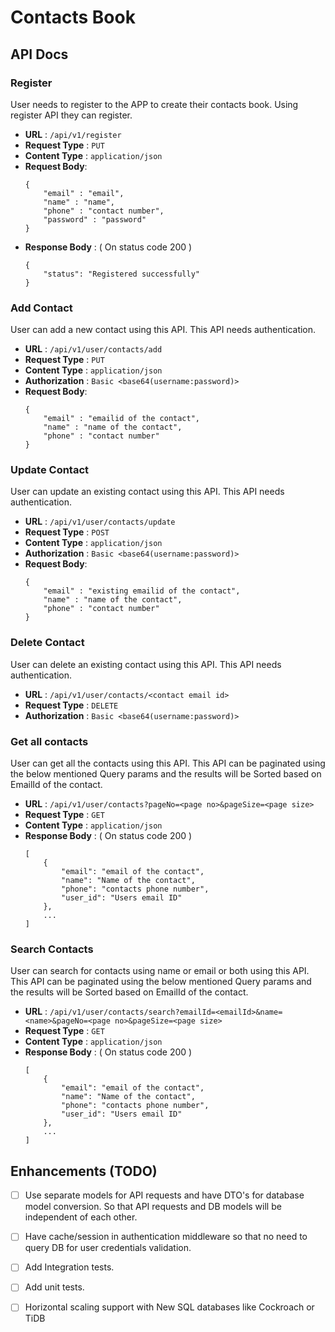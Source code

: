 # Contacts Book

## API Docs

### Register
User needs to register to the APP to create their contacts book. Using register API they can register.

* **URL** : `/api/v1/register`
* **Request Type** : `PUT`
* **Content Type** : `application/json`
* **Request Body**: 
    ```
    {
        "email" : "email",
        "name" : "name",
        "phone" : "contact number",
        "password" : "password"
    }
     ```
* **Response Body** : ( On status code 200 )
    ```
    {
        "status": "Registered successfully"
    }
    ```
 
### Add Contact
User can add a new contact using this API. This API needs authentication.

* **URL** : `/api/v1/user/contacts/add`
* **Request Type** : `PUT`
* **Content Type** : `application/json`
* **Authorization** : `Basic <base64(username:password)>`
* **Request Body**: 
    ```
    {
        "email" : "emailid of the contact",
        "name" : "name of the contact",
        "phone" : "contact number"
    }
     ```

### Update Contact
User can update an existing contact using this API. This API needs authentication.

* **URL** : `/api/v1/user/contacts/update`
* **Request Type** : `POST`
* **Content Type** : `application/json`
* **Authorization** : `Basic <base64(username:password)>`
* **Request Body**: 
    ```
    {
        "email" : "existing emailid of the contact",
        "name" : "name of the contact",
        "phone" : "contact number"
    }
     ```
  
### Delete Contact
User can delete an existing contact using this API. This API needs authentication.

* **URL** : `/api/v1/user/contacts/<contact email id>`
* **Request Type** : `DELETE`
* **Authorization** : `Basic <base64(username:password)>`

### Get all contacts
User can get all the contacts using this API. This API can be paginated using the below mentioned Query params and the results will be Sorted based on EmailId of the contact.
* **URL** : `/api/v1/user/contacts?pageNo=<page no>&pageSize=<page size>`
* **Request Type** : `GET`
* **Content Type** : `application/json`
* **Response Body** : ( On status code 200 )
    ```
    [
        {
            "email": "email of the contact",
            "name": "Name of the contact",
            "phone": "contacts phone number",
            "user_id": "Users email ID"
        },
        ...
    ]
    ```
### Search Contacts
User can search for contacts using name or email or both using this API. This API can be paginated using the below mentioned Query params and the results will be Sorted based on EmailId of the contact.
* **URL** : `/api/v1/user/contacts/search?emailId=<emailId>&name=<name>&pageNo=<page no>&pageSize=<page size>`
* **Request Type** : `GET`
* **Content Type** : `application/json`
* **Response Body** : ( On status code 200 )
    ```
    [
        {
            "email": "email of the contact",
            "name": "Name of the contact",
            "phone": "contacts phone number",
            "user_id": "Users email ID"
        },
        ...
    ]
    ```
  
 
## Enhancements (TODO)
- [ ] Use separate models for API requests and have DTO's for database model conversion. So that API requests and DB models will be independent of each other.
- [ ] Have cache/session in authentication middleware so that no need to query DB for user credentials validation.
- [ ] Add Integration tests.
- [ ] Add unit tests.
- [ ] Horizontal scaling support with New SQL databases like Cockroach or TiDB

